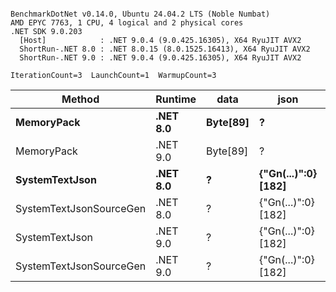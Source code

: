```

BenchmarkDotNet v0.14.0, Ubuntu 24.04.2 LTS (Noble Numbat)
AMD EPYC 7763, 1 CPU, 4 logical and 2 physical cores
.NET SDK 9.0.203
  [Host]            : .NET 9.0.4 (9.0.425.16305), X64 RyuJIT AVX2
  ShortRun-.NET 8.0 : .NET 8.0.15 (8.0.1525.16413), X64 RyuJIT AVX2
  ShortRun-.NET 9.0 : .NET 9.0.4 (9.0.425.16305), X64 RyuJIT AVX2

IterationCount=3  LaunchCount=1  WarmupCount=3  

```
| Method                  | Runtime  | data     | json                | Mean      | Error      | StdDev   | Min       | Max       | Gen0   | Allocated |
|------------------------ |--------- |--------- |-------------------- |----------:|-----------:|---------:|----------:|----------:|-------:|----------:|
| **MemoryPack**              | **.NET 8.0** | **Byte[89]** | **?**                   |  **53.37 ns** |   **5.482 ns** | **0.300 ns** |  **53.05 ns** |  **53.64 ns** | **0.0062** |     **104 B** |
| MemoryPack              | .NET 9.0 | Byte[89] | ?                   |  44.50 ns |   5.611 ns | 0.308 ns |  44.24 ns |  44.84 ns | 0.0062 |     104 B |
| **SystemTextJson**          | **.NET 8.0** | **?**        | **{&quot;Gn(...)&quot;:0} [182]** | **973.03 ns** | **115.649 ns** | **6.339 ns** | **967.08 ns** | **979.69 ns** | **0.0057** |     **104 B** |
| SystemTextJsonSourceGen | .NET 8.0 | ?        | {&quot;Gn(...)&quot;:0} [182] | 938.24 ns | 106.347 ns | 5.829 ns | 934.36 ns | 944.95 ns | 0.0057 |     104 B |
| SystemTextJson          | .NET 9.0 | ?        | {&quot;Gn(...)&quot;:0} [182] | 937.98 ns |  26.859 ns | 1.472 ns | 936.30 ns | 939.07 ns | 0.0057 |     104 B |
| SystemTextJsonSourceGen | .NET 9.0 | ?        | {&quot;Gn(...)&quot;:0} [182] | 913.60 ns |   6.722 ns | 0.368 ns | 913.38 ns | 914.02 ns | 0.0057 |     104 B |
